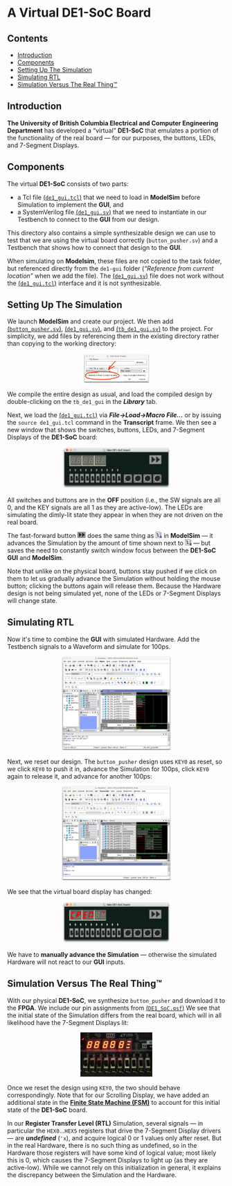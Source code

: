 # A Virtual DE1-SoC Board

## Contents

* [Introduction](#introduction)
* [Components](#Components)
* [Setting Up The Simulation](#setting-Up-The-Simulation)
* [Simulating RTL](#simulating-rtl)
* [Simulation Versus The Real Thing™](#Simulation-Versus-The-Real-Thing)

## Introduction

<b>The University of British Columbia Electrical and Computer Engineering Department</b> has developed a “virtual” <b>DE1-SoC</b> that emulates a portion of the functionality of the real board — for our purposes, the buttons, LEDs, and 7-Segment Displays.

## Components

The virtual <b>DE1-SoC</b> consists of two parts:

- a Tcl file [(`de1_gui.tcl`)](de1_gui.tcl) that we need to load in <b>ModelSim</b> before Simulation to implement the <b>GUI</b>, and
- a SystemVerilog file [(`de1_gui.sv`)](de1_gui.sv) that we need to instantiate in our Testbench to connect to the <b>GUI</b> from our design.

This directory also contains a simple synthesizable design we can use to test that we are using the virtual board correctly (`button_pusher.sv`) and a Testbench that shows how to connect that design to the <b>GUI</b>.

When simulating on <b>Modelsim</b>, these files are not copied to the task folder, but referenced directly from the `de1-gui` folder (<i>“Reference from current location”</i> when we add the file). The [(`de1_gui.sv`)](de1_gui.sv) file does not work without the [(`de1_gui.tcl`)](de1_gui.tcl) interface and it is not synthesizable. 

## Setting Up The Simulation

We launch <b>ModelSim</b> and create our project. We then add [(`button_pusher.sv`)](button_pusher.sv), [(`de1_gui.sv`)](de1_gui.sv), and [(`tb_de1_gui.sv`)](tb_de1_gui.sv) to the project. For simplicity, we add files by referencing them in the existing directory rather than copying to the working directory:

<p align = "center"><img src = "figures/add-file.png" width = "30%" height = "30%" title = "Adding a File by Reference"></p>

We compile the entire design as usual, and load the compiled design by double-clicking on the `tb_de1_gui` in the <b>_Library_</b> tab.

Next, we load the [(`de1_gui.tcl`)](de1_gui.tcl) via <b>_File&rarr;Load&rarr;Macro&nbsp;File..._</b> or by issuing the `source de1_gui.tcl` command in the <b>Transcript</b> frame. We then see a new window that shows the switches, buttons, LEDs, and 7-Segment Displays of the <b>DE1-SoC</b> board:

<p align = "center"><img src = "figures/de1-gui-loaded.png" width = "50%" height = "50%" title = "DE1-SoC GUI"></p>

All switches and buttons are in the **OFF** position (i.e., the SW signals are all 0, and the KEY signals are all 1 as they are active-low). The LEDs are simulating the dimly-lit state they appear in when they are not driven on the real board.

The fast-forward button <img src = "figures/ff_button.png" width = "auto" height = "14pt"> does the same thing as <img src = "figures/modelsim_run_button.png" width = "auto" height = "14pt"> in <b>ModelSim</b> — it advances the Simulation by the amount of time shown next to <img src = "figures/modelsim_run_button.png" width = "auto" height = "14pt"> — but saves the need to constantly switch window focus between the <b>DE1-SoC GUI</b> and <b>ModelSim</b>.

Note that unlike on the physical board, buttons stay pushed if we click on them to let us gradually advance the Simulation without holding the mouse button; clicking the buttons again will release them. Because the Hardware design is not being simulated yet, none of the LEDs or 7-Segment Displays will change state.

## Simulating RTL

Now it's time to combine the <b>GUI</b> with simulated Hardware. Add the Testbench signals to a Waveform and simulate for 100ps.

<p align = "center"><img src = "figures/sim-before-reset.png" width = "50%" height = "50%" title = "Starting the Simulation"></p>

Next, we reset our design. The `button_pusher` design uses `KEY0` as reset, so we click `KEY0` to push it in, advance the Simulation for 100ps, click `KEY0` again to release it, and advance for another 100ps:

<p align = "center"><img src = "figures/sim-after-reset.png" width = "50%" height = "50%" title = "Simulator Window After Reset"></p>

We see that the virtual board display has changed:

<p align = "center"><img src = "figures/de1-gui-after-reset.png" width = "50%" height = "50%" title = "The DE1-SoC GUI after Reset"></p>

We have to **manually advance the Simulation** — otherwise the simulated Hardware will not react to our <b>GUI</b> inputs.

## Simulation Versus The Real Thing™

With our physical <b>DE1-SoC</b>, we synthesize `button_pusher` and download it to the <b>FPGA</b>. We include our pin assignments from [(`DE1_SoC.qsf`)](../settings/DE1_SoC.qsf) We see that the initial state of the Simulation differs from the real board, which will in all likelihood have the 7-Segment Displays lit:

<p align = "center"><img src = "figures/real-board-before-reset.jpg" width = "33%" height = "33%" title = "Real DE1-SoC"></p>

Once we reset the design using `KEY0`, the two should behave correspondingly. Note that for our Scrolling Display, we have added an additional state in the <b>[Finite State Machine (FSM)](../statemachine.sv)</b> to account for this initial state of the <b>DE1-SoC</b> board.

In our <b>Register Transfer Level (RTL)</b> Simulation, several signals — in particular the `HEX0`...`HEX5` registers that drive the 7-Segment Display drivers — are **_undefined_** (`'x`), and acquire logical 0 or 1 values only after reset. But in the real Hardware, there is no such thing as undefined, so in the Hardware those registers will have some kind of logical value; most likely this is 0, which causes the 7-Segment Displays to light up (as they are active-low). While we cannot rely on this initialization in general, it explains the discrepancy between the Simulation and the Hardware.